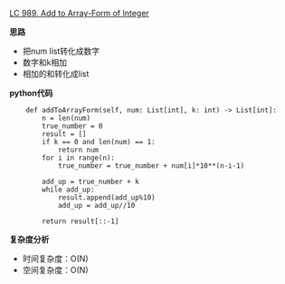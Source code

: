 [LC 989. Add to Array-Form of Integer](https://leetcode-cn.com/problems/add-to-array-form-of-integer/)

**思路**
- 把num list转化成数字
- 数字和k相加
- 相加的和转化成list

**python代码**
```class Solution:
    def addToArrayForm(self, num: List[int], k: int) -> List[int]:
        n = len(num)
        true_number = 0
        result = []
        if k == 0 and len(num) == 1:
            return num
        for i in range(n):
            true_number = true_number + num[i]*10**(n-i-1)

        add_up = true_number + k
        while add_up:
            result.append(add_up%10)
            add_up = add_up//10

        return result[::-1]
```

**复杂度分析**
- 时间复杂度：O(N)
- 空间复杂度：O(N)